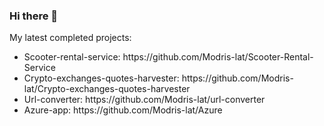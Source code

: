 ### Hi there 👋
<div>My latest completed projects:
  <ul>
    <li>Scooter-rental-service: https://github.com/Modris-lat/Scooter-Rental-Service</li>
    <li>Crypto-exchanges-quotes-harvester: https://github.com/Modris-lat/Crypto-exchanges-quotes-harvester</li>
    <li>Url-converter: https://github.com/Modris-lat/url-converter</li>
    <li>Azure-app: https://github.com/Modris-lat/Azure</li>
  </ul>
 </div>
<!--
**Modris-lat/Modris-lat** is a ✨ _special_ ✨ repository because its `README.md` (this file) appears on your GitHub profile.

Here are some ideas to get you started:

- 🔭 I’m currently working on ...
- 🌱 I’m currently learning ...
- 👯 I’m looking to collaborate on ...
- 🤔 I’m looking for help with ...
- 💬 Ask me about ...
- 📫 How to reach me: ...
- 😄 Pronouns: ...
- ⚡ Fun fact: ...
-->
